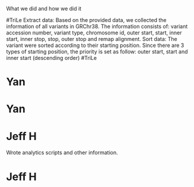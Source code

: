 
What we did and how we did it

#TriLe
Extract data: Based on the provided data, we collected the information of all
variants in GRChr38. The information consists of: variant accession number,
variant type, chromosome id, outer start, start, inner start, inner stop, stop,
outer stop and remap alignment.
Sort data: The variant were sorted according to their starting position. Since
there are 3 types of starting position, the priority is set as follow: outer
start, start and inner start (descending order)
#TriLe

# Yan 

# Yan

# Jeff H
Wrote analytics scripts and other information.

# Jeff H
